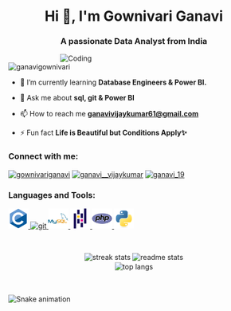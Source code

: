<h1 align="center">Hi 👋, I'm Gownivari Ganavi</h1>
<h3 align="center">A passionate Data Analyst from India</h3>
<img align="right" alt="Coding" width="400" src="https://media.tenor.com/6s1H5YaNca8AAAAi/elephant-trunk.gif">

<p align="left"> <img src="https://komarev.com/ghpvc/?username=ganavigownivari&label=Profile%20views&color=0e75b6&style=flat" alt="ganavigownivari" /> </p>

- 🌱 I’m currently learning **Database Engineers & Power BI.**

- 💬 Ask me about **sql, git & Power BI**

- 📫 How to reach me **ganavivijaykumar61@gmail.com**

- ⚡ Fun fact **Life is Beautiful but Conditions Apply✨**

<h3 align="left">Connect with me:</h3>
<p align="left">
<a href="https://linkedin.com/in/gownivariganavi" target="blank"><img align="center" src="https://raw.githubusercontent.com/rahuldkjain/github-profile-readme-generator/master/src/images/icons/Social/linked-in-alt.svg" alt="gownivariganavi" height="30" width="40" /></a>
<a href="https://instagram.com/ganavi__vijaykumar" target="blank"><img align="center" src="https://raw.githubusercontent.com/rahuldkjain/github-profile-readme-generator/master/src/images/icons/Social/instagram.svg" alt="ganavi__vijaykumar" height="30" width="40" /></a>
<a href="https://www.codechef.com/users/ganavi_19" target="blank"><img align="center" src="https://cdn.jsdelivr.net/npm/simple-icons@3.1.0/icons/codechef.svg" alt="ganavi_19" height="30" width="40" /></a>
</p>

<h3 align="left">Languages and Tools:</h3>
<p align="left"> <a href="https://www.cprogramming.com/" target="_blank" rel="noreferrer"> <img src="https://raw.githubusercontent.com/devicons/devicon/master/icons/c/c-original.svg" alt="c" width="40" height="40"/> </a> <a href="https://git-scm.com/" target="_blank" rel="noreferrer"> <img src="https://www.vectorlogo.zone/logos/git-scm/git-scm-icon.svg" alt="git" width="40" height="40"/> </a> <a href="https://www.mysql.com/" target="_blank" rel="noreferrer"> <img src="https://raw.githubusercontent.com/devicons/devicon/master/icons/mysql/mysql-original-wordmark.svg" alt="mysql" width="40" height="40"/> </a> <a href="https://pandas.pydata.org/" target="_blank" rel="noreferrer"> <img src="https://raw.githubusercontent.com/devicons/devicon/2ae2a900d2f041da66e950e4d48052658d850630/icons/pandas/pandas-original.svg" alt="pandas" width="40" height="40"/> </a> <a href="https://www.php.net" target="_blank" rel="noreferrer"> <img src="https://raw.githubusercontent.com/devicons/devicon/master/icons/php/php-original.svg" alt="php" width="40" height="40"/> </a> <a href="https://www.python.org" target="_blank" rel="noreferrer"> <img src="https://raw.githubusercontent.com/devicons/devicon/master/icons/python/python-original.svg" alt="python" width="40" height="40"/> </a> </p>

<h2></h2>
<br>
<div align="center">
  <img width=390 src="https://github-readme-streak-stats.herokuapp.com/?user=ganavigownivari&count_private=true&theme=react&border_radius=10" alt="streak stats"/>
  <img width=390 src="https://github-readme-stats.vercel.app/api?username=ganavigownivari&count_private=true&show_icons=true&theme=react&rank_icon=github&border_radius=10" alt="readme stats" />
  <br/>
 <img width=325 align="center" src="https://github-readme-stats.vercel.app/api/top-langs/?username=ganavigownivari&hide=html&langs_count=8&layout=compact&theme=react&border_radius=10&size_weight=0.5&count_weight=0.5&exclude_repo=github-readme-stats" alt="top langs" />

</div>
<br/><br/>

![Snake animation](https://raw.githubusercontent.com/ganavigownivari/ganavigownivari/output/github-contribution-grid-snake-dark.svg)
